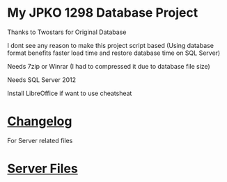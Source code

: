 # My JPKO 1298 Database Project

Thanks to Twostars for Original Database

I dont see any reason to make this project script based
(Using database format benefits faster load time and restore database time on SQL Server)

Needs 7zip or Winrar
(I had to compressed it due to database file size)

Needs SQL Server 2012

Install LibreOffice if want to use cheatsheat

# [Changelog](Changelog.md)

For Server related files

# [Server Files](https://github.com/cansnoxd/JPKO-Server)
